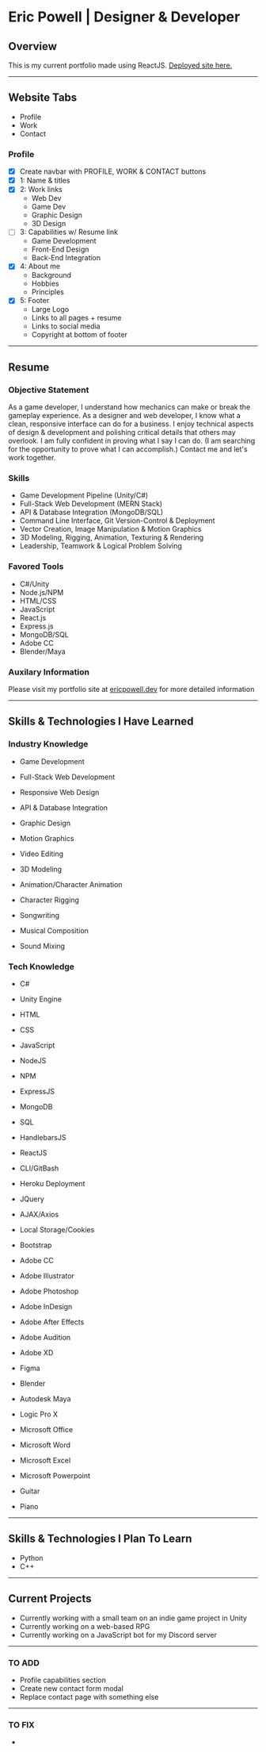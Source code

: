# Eric Powell | Designer & Developer

## Overview

This is my current portfolio made using ReactJS. [Deployed site here.](https://ericpowell.dev)

- - -

## Website Tabs

* Profile
* Work
* Contact

### Profile

* [X] Create navbar with PROFILE, WORK & CONTACT buttons
* [X] 1: Name & titles
* [X] 2: Work links
    * Web Dev
    * Game Dev
    * Graphic Design
    * 3D Design
* [ ] 3: Capabilities w/ Resume link
    * Game Development
    * Front-End Design
    * Back-End Integration
* [X] 4: About me
    * Background
    * Hobbies
    * Principles
* [X] 5: Footer
    * Large Logo
    * Links to all pages + resume
    * Links to social media
    * Copyright at bottom of footer

- - -

## Resume

### Objective Statement

As a game developer, I understand how mechanics can make or break the gameplay experience.
As a designer and web developer, I know what a clean, responsive interface can do for a business.
I enjoy technical aspects of design & development and polishing critical details that others may overlook.
I am fully confident in proving what I say I can do. (I am searching for the opportunity to prove what I can accomplish.)
Contact me and let's work together.

### Skills

* Game Development Pipeline (Unity/C#)
* Full-Stack Web Development (MERN Stack)
* API & Database Integration (MongoDB/SQL)
* Command Line Interface, Git Version-Control & Deployment 
* Vector Creation, Image Manipulation & Motion Graphics
* 3D Modeling, Rigging, Animation, Texturing & Rendering
* Leadership, Teamwork & Logical Problem Solving

### Favored Tools

* C#/Unity
* Node.js/NPM
* HTML/CSS
* JavaScript
* React.js
* Express.js
* MongoDB/SQL
* Adobe CC
* Blender/Maya

### Auxilary Information

Please visit my portfolio site at [ericpowell.dev](https://ericpowell.dev) for more detailed information

- - -

## Skills & Technologies I Have Learned

### Industry Knowledge

* Game Development

* Full-Stack Web Development
* Responsive Web Design
* API & Database Integration

* Graphic Design
* Motion Graphics
* Video Editing

* 3D Modeling
* Animation/Character Animation
* Character Rigging

* Songwriting
* Musical Composition
* Sound Mixing

### Tech Knowledge

* C#
* Unity Engine

* HTML
* CSS
* JavaScript
* NodeJS
* NPM
* ExpressJS
* MongoDB
* SQL
* HandlebarsJS
* ReactJS

* CLI/GitBash
* Heroku Deployment

* JQuery
* AJAX/Axios
* Local Storage/Cookies
* Bootstrap

* Adobe CC
* Adobe Illustrator
* Adobe Photoshop
* Adobe InDesign
* Adobe After Effects
* Adobe Audition
* Adobe XD
* Figma

* Blender
* Autodesk Maya

* Logic Pro X

* Microsoft Office
* Microsoft Word
* Microsoft Excel
* Microsoft Powerpoint

* Guitar
* Piano

- - -

## Skills & Technologies I Plan To Learn

* Python
* C++

- - -

## Current Projects

* Currently working with a small team on an indie game project in Unity
* Currently working on a web-based RPG
* Currently working on a JavaScript bot for my Discord server

- - -

### TO ADD

* Profile capabilities section
* Create new contact form modal
* Replace contact page with something else

- - -

### TO FIX

* 